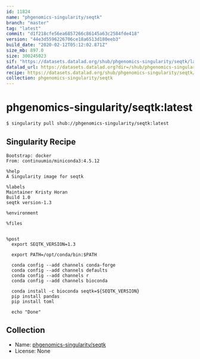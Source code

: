 ```yaml
---
id: 11824
name: "phgenomics-singularity/seqtk"
branch: "master"
tag: "latest"
commit: "d1f218cfe56ea6857266c86145a63c2584fde418"
version: "44e3d5596226706ce18a6513d180eeb3"
build_date: "2020-02-12T05:12:02.871Z"
size_mb: 897.0
size: 300245023
sif: "https://datasets.datalad.org/shub/phgenomics-singularity/seqtk/latest/2020-02-12-d1f218cf-44e3d559/44e3d5596226706ce18a6513d180eeb3.sif"
datalad_url: https://datasets.datalad.org?dir=/shub/phgenomics-singularity/seqtk/latest/2020-02-12-d1f218cf-44e3d559/
recipe: https://datasets.datalad.org/shub/phgenomics-singularity/seqtk/latest/2020-02-12-d1f218cf-44e3d559/Singularity
collection: phgenomics-singularity/seqtk
---
```


# phgenomics-singularity/seqtk:latest

```bash
$ singularity pull shub://phgenomics-singularity/seqtk:latest
```

## Singularity Recipe

```singularity
Bootstrap: docker
From: continuumio/miniconda3:4.5.12

%help
A Singularity image for seqtk

%labels
Maintainer Kristy Horan
Build 1.0
seqtk version-1.3

%environment

%files


%post
  export SEQTK_VERSION=1.3
  
  export PATH=/opt/conda/bin:$PATH

  conda config --add channels conda-forge
  conda config --add channels defaults
  conda config --add channels r
  conda config --add channels bioconda

  conda install -c bioconda seqtk=${SEQTK_VERSION}
  pip install pandas
  pip install toml
  
  echo "Done"
```

## Collection

 - Name: [phgenomics-singularity/seqtk](https://github.com/phgenomics-singularity/seqtk)
 - License: None

